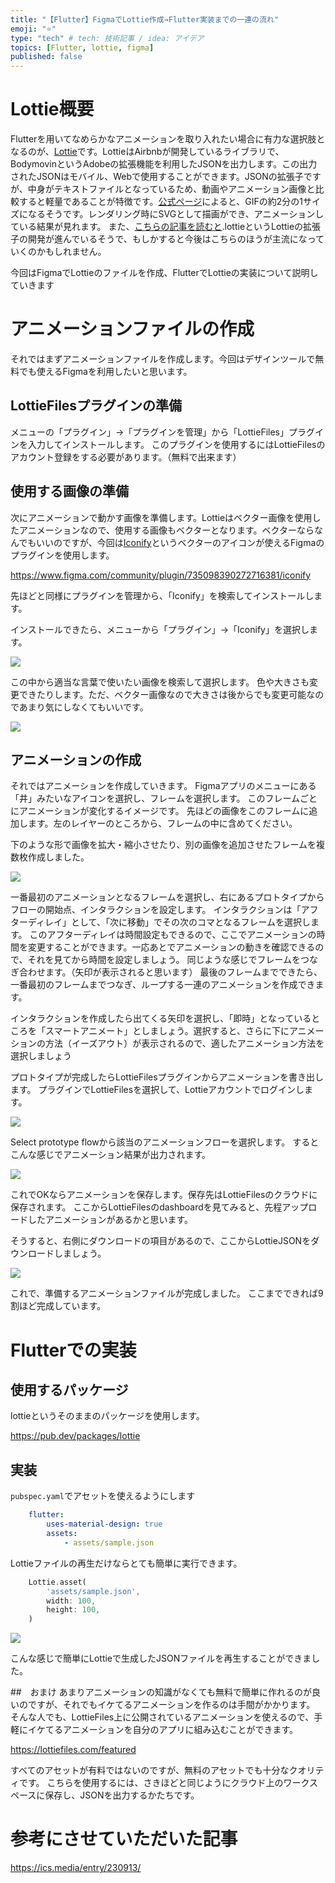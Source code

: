 ```yaml
---
title: "【Flutter】FigmaでLottie作成→Flutter実装までの一連の流れ"
emoji: "⭐️"
type: "tech" # tech: 技術記事 / idea: アイデア
topics: [Flutter, lottie, figma]
published: false
---
```


# Lottie概要
Flutterを用いてなめらかなアニメーションを取り入れたい場合に有力な選択肢となるのが、[Lottie](https://airbnb.design/lottie/)です。LottieはAirbnbが開発しているライブラリで、BodymovinというAdobeの拡張機能を利用したJSONを出力します。この出力されたJSONはモバイル、Webで使用することができます。JSONの拡張子ですが、中身がテキストファイルとなっているため、動画やアニメーション画像と比較すると軽量であることが特徴です。[公式ページ](https://airbnb.io/lottie/#/)によると、GIFの約2分の1サイズになるそうです。レンダリング時にSVGとして描画ができ、アニメーションしている結果が見れます。
また、[こちらの記事を読むと](https://ics.media/entry/230913/).lottieというLottieの拡張子の開発が進んでいるそうで、もしかすると今後はこちらのほうが主流になっていくのかもしれません。

今回はFigmaでLottieのファイルを作成、FlutterでLottieの実装について説明していきます

# アニメーションファイルの作成
それではまずアニメーションファイルを作成します。今回はデザインツールで無料でも使えるFigmaを利用したいと思います。

## LottieFilesプラグインの準備
メニューの「プラグイン」→「プラグインを管理」から「LottieFiles」プラグインを入力してインストールします。
このプラグインを使用するにはLottieFilesのアカウント登録をする必要があります。（無料で出来ます）

## 使用する画像の準備
次にアニメーションで動かす画像を準備します。Lottieはベクター画像を使用したアニメーションなので、使用する画像もベクターとなります。ベクターならなんでもいいのですが、今回は[Iconify](https://www.figma.com/community/plugin/735098390272716381/iconify)というベクターのアイコンが使えるFigmaのプラグインを使用します。

https://www.figma.com/community/plugin/735098390272716381/iconify

先ほどと同様にプラグインを管理から、「Iconify」を検索してインストールします。

インストールできたら、メニューから「プラグイン」→「Iconify」を選択します。

![](/images/flutter-lottie/image1.png)

この中から適当な言葉で使いたい画像を検索して選択します。
色や大きさも変更できたりします。ただ、ベクター画像なので大きさは後からでも変更可能なのであまり気にしなくてもいいです。

![](/images/flutter-lottie/image2.png)

## アニメーションの作成
それではアニメーションを作成していきます。
Figmaアプリのメニューにある「井」みたいなアイコンを選択し、フレームを選択します。
このフレームごとにアニメーションが変化するイメージです。
先ほどの画像をこのフレームに追加します。左のレイヤーのところから、フレームの中に含めてください。

下のような形で画像を拡大・縮小させたり、別の画像を追加させたフレームを複数枚作成しました。

![](/images/flutter-lottie/image3.png)

一番最初のアニメーションとなるフレームを選択し、右にあるプロトタイプからフローの開始点、インタラクションを設定します。
インタラクションは「アフターディレイ」として、「次に移動」でその次のコマとなるフレームを選択します。
このアフターディレイは時間設定もできるので、ここでアニメーションの時間を変更することができます。一応あとでアニメーションの動きを確認できるので、それを見てから時間を設定しましょう。
同じような感じでフレームをつなぎ合わせます。（矢印が表示されると思います）
最後のフレームまでできたら、一番最初のフレームまでつなぎ、ループする一連のアニメーションを作成できます。

インタラクションを作成したら出てくる矢印を選択し、「即時」となっているところを「スマートアニメート」としましょう。選択すると、さらに下にアニメーションの方法（イーズアウト）が表示されるので、適したアニメーション方法を選択しましょう

プロトタイプが完成したらLottieFilesプラグインからアニメーションを書き出します。
プラグインでLottieFilesを選択して、Lottieアカウントでログインします。

![](/images/flutter-lottie/image4.png)

Select prototype flowから該当のアニメーションフローを選択します。
するとこんな感じでアニメーション結果が出力されます。

![](/images/flutter-lottie/lottie.gif)

これでOKならアニメーションを保存します。保存先はLottieFilesのクラウドに保存されます。
ここからLottieFilesのdashboardを見てみると、先程アップロードしたアニメーションがあるかと思います。

そうすると、右側にダウンロードの項目があるので、ここからLottieJSONをダウンロードしましょう。

![](/images/flutter-lottie/image5.png)

これで、準備するアニメーションファイルが完成しました。
ここまでできれば9割ほど完成しています。

# Flutterでの実装
## 使用するパッケージ
lottieというそのままのパッケージを使用します。

https://pub.dev/packages/lottie

## 実装
`pubspec.yaml`でアセットを使えるようにします

```yaml:pubspec.yaml
    flutter:
        uses-material-design: true
        assets:
            - assets/sample.json
```

Lottieファイルの再生だけならとても簡単に実行できます。

```dart:main.dart
    Lottie.asset(
        'assets/sample.json',
        width: 100,
        height: 100,
    )
```
![](/images/flutter-lottie/simulator.gif)

こんな感じで簡単にLottieで生成したJSONファイルを再生することができました。

##　おまけ
あまりアニメーションの知識がなくても無料で簡単に作れるのが良いのですが、それでもイケてるアニメーションを作るのは手間がかかります。
そんな人でも、LottieFiles上に公開されているアニメーションを使えるので、手軽にイケてるアニメーションを自分のアプリに組み込むことができます。

https://lottiefiles.com/featured

すべてのアセットが有料ではないのですが、無料のアセットでも十分なクオリティです。
こちらを使用するには、さきほどと同じようにクラウド上のワークスペースに保存し、JSONを出力するかたちです。


# 参考にさせていただいた記事

https://ics.media/entry/230913/

